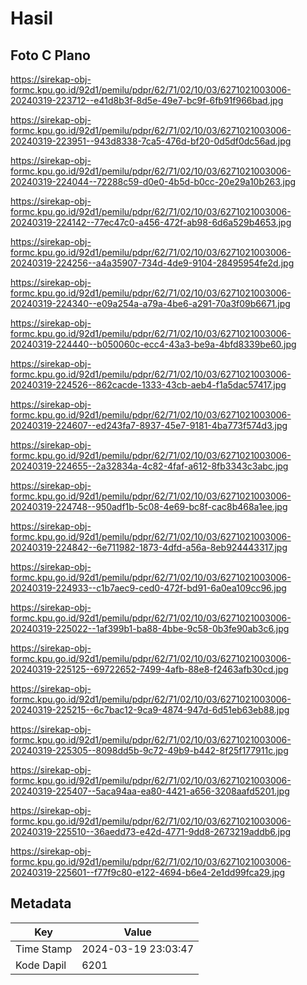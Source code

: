 # Hasil

## Foto C Plano

https://sirekap-obj-formc.kpu.go.id/92d1/pemilu/pdpr/62/71/02/10/03/6271021003006-20240319-223712--e41d8b3f-8d5e-49e7-bc9f-6fb91f966bad.jpg

https://sirekap-obj-formc.kpu.go.id/92d1/pemilu/pdpr/62/71/02/10/03/6271021003006-20240319-223951--943d8338-7ca5-476d-bf20-0d5df0dc56ad.jpg

https://sirekap-obj-formc.kpu.go.id/92d1/pemilu/pdpr/62/71/02/10/03/6271021003006-20240319-224044--72288c59-d0e0-4b5d-b0cc-20e29a10b263.jpg

https://sirekap-obj-formc.kpu.go.id/92d1/pemilu/pdpr/62/71/02/10/03/6271021003006-20240319-224142--77ec47c0-a456-472f-ab98-6d6a529b4653.jpg

https://sirekap-obj-formc.kpu.go.id/92d1/pemilu/pdpr/62/71/02/10/03/6271021003006-20240319-224256--a4a35907-734d-4de9-9104-28495954fe2d.jpg

https://sirekap-obj-formc.kpu.go.id/92d1/pemilu/pdpr/62/71/02/10/03/6271021003006-20240319-224340--e09a254a-a79a-4be6-a291-70a3f09b6671.jpg

https://sirekap-obj-formc.kpu.go.id/92d1/pemilu/pdpr/62/71/02/10/03/6271021003006-20240319-224440--b050060c-ecc4-43a3-be9a-4bfd8339be60.jpg

https://sirekap-obj-formc.kpu.go.id/92d1/pemilu/pdpr/62/71/02/10/03/6271021003006-20240319-224526--862cacde-1333-43cb-aeb4-f1a5dac57417.jpg

https://sirekap-obj-formc.kpu.go.id/92d1/pemilu/pdpr/62/71/02/10/03/6271021003006-20240319-224607--ed243fa7-8937-45e7-9181-4ba773f574d3.jpg

https://sirekap-obj-formc.kpu.go.id/92d1/pemilu/pdpr/62/71/02/10/03/6271021003006-20240319-224655--2a32834a-4c82-4faf-a612-8fb3343c3abc.jpg

https://sirekap-obj-formc.kpu.go.id/92d1/pemilu/pdpr/62/71/02/10/03/6271021003006-20240319-224748--950adf1b-5c08-4e69-bc8f-cac8b468a1ee.jpg

https://sirekap-obj-formc.kpu.go.id/92d1/pemilu/pdpr/62/71/02/10/03/6271021003006-20240319-224842--6e711982-1873-4dfd-a56a-8eb924443317.jpg

https://sirekap-obj-formc.kpu.go.id/92d1/pemilu/pdpr/62/71/02/10/03/6271021003006-20240319-224933--c1b7aec9-ced0-472f-bd91-6a0ea109cc96.jpg

https://sirekap-obj-formc.kpu.go.id/92d1/pemilu/pdpr/62/71/02/10/03/6271021003006-20240319-225022--1af399b1-ba88-4bbe-9c58-0b3fe90ab3c6.jpg

https://sirekap-obj-formc.kpu.go.id/92d1/pemilu/pdpr/62/71/02/10/03/6271021003006-20240319-225125--69722652-7499-4afb-88e8-f2463afb30cd.jpg

https://sirekap-obj-formc.kpu.go.id/92d1/pemilu/pdpr/62/71/02/10/03/6271021003006-20240319-225215--6c7bac12-9ca9-4874-947d-6d51eb63eb88.jpg

https://sirekap-obj-formc.kpu.go.id/92d1/pemilu/pdpr/62/71/02/10/03/6271021003006-20240319-225305--8098dd5b-9c72-49b9-b442-8f25f177911c.jpg

https://sirekap-obj-formc.kpu.go.id/92d1/pemilu/pdpr/62/71/02/10/03/6271021003006-20240319-225407--5aca94aa-ea80-4421-a656-3208aafd5201.jpg

https://sirekap-obj-formc.kpu.go.id/92d1/pemilu/pdpr/62/71/02/10/03/6271021003006-20240319-225510--36aedd73-e42d-4771-9dd8-2673219addb6.jpg

https://sirekap-obj-formc.kpu.go.id/92d1/pemilu/pdpr/62/71/02/10/03/6271021003006-20240319-225601--f77f9c80-e122-4694-b6e4-2e1dd99fca29.jpg


## Metadata

| Key        | Value               |
| ---------- | ------------------- |
| Time Stamp | 2024-03-19 23:03:47 |
| Kode Dapil | 6201                |



